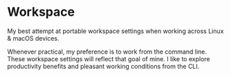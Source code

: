 # Workspace

My best attempt at portable workspace settings when working across Linux & macOS devices.

Whenever practical, my preference is to work from the command line. These workspace settings
will reflect that goal of mine. I like to explore productivity benefits and pleasant working
conditions from the CLI.
